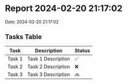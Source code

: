 

# Report 2024-02-20 21:17:02
Date: 2024-02-20 21:17:02
## Tasks Table
| Task | Description | Status |
|------|-------------|--------|
| Task 1 | Task 1 Description | ✅ |
| Task 2 | Task 2 Description | ❌ |
| Task 3 | Task 3 Description | 🔜 |
